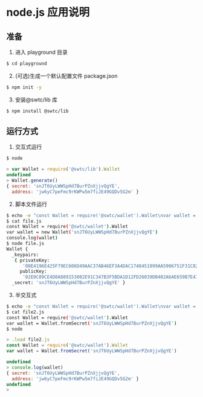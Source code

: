 # node.js 应用说明

## 准备

1. 进入 playground 目录

```bash
$ cd playground
```

2. (可选)生成一个默认配置文件 package.json

```bash
$ npm init -y
```

3. 安装@swtc/lib 库

```bash
$ npm install @swtc/lib
```

## 运行方式

1. 交互式运行

```bash
$ node
```

```javascript
> var Wallet = require('@swtc/lib').Wallet
undefined
> Wallet.generate()
{ secret: 'snJT6UyLWWSpHd7BurPZnXjjvQgYE',
  address: 'jw6yC7peFmc9rKWPw5m7fiJE49GQDv5G2m' }
```

2. 脚本文件运行

```bash
$ echo -e "const Wallet = require('@swtc/wallet').Wallet\nvar wallet = new Wallet('snJT6UyLWWSpHd7BurPZnXjjvQgYE')\nconsole.log(wallet)" > file.js
$ cat file.js
const Wallet = require('@swtc/wallet').Wallet
var wallet = new Wallet('snJT6UyLWWSpHd7BurPZnXjjvQgYE')
console.log(wallet)
$ node file.js
Wallet {
  _keypairs:
   { privateKey:
      '00E4196E425F79EC606D49AAC37AB46EF3A4DAC1748451099AA5906751F31C8238',
     publicKey:
      '02E0C89CE4D8A889153082E91C347B3F5BDA1D12FD26039DB402A6AE659B7E41FB' },
  _secret: 'snJT6UyLWWSpHd7BurPZnXjjvQgYE' }
```

3. 半交互式

```bash
$ echo -e "const Wallet = require('@swtc/wallet').Wallet\nvar wallet = Wallet.fromSecret('snJT6UyLWWSpHd7BurPZnXjjvQgYE')\n" >  file2.js
$ cat file2.js
const Wallet = require('@swtc/wallet').Wallet
var wallet = Wallet.fromSecret('snJT6UyLWWSpHd7BurPZnXjjvQgYE')
$ node
```

```javascript
> .load file2.js
const Wallet = require('@swtc/wallet').Wallet
var wallet = Wallet.fromSecret('snJT6UyLWWSpHd7BurPZnXjjvQgYE')

undefined
> console.log(wallet)
{ secret: 'snJT6UyLWWSpHd7BurPZnXjjvQgYE',
  address: 'jw6yC7peFmc9rKWPw5m7fiJE49GQDv5G2m' }
undefined
>
```
